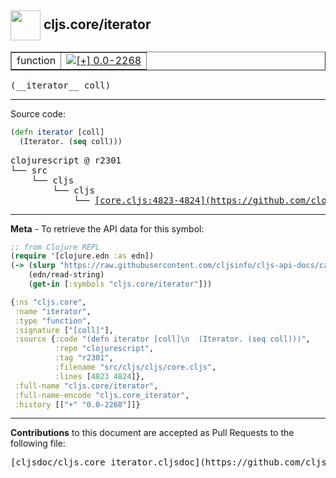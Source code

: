 ## <img width="48px" valign="middle" src="http://i.imgur.com/Hi20huC.png"> cljs.core/iterator

 <table border="1">
<tr>

<td>function</td>
<td><a href="https://github.com/cljsinfo/cljs-api-docs/tree/0.0-2268"><img valign="middle" alt="[+] 0.0-2268" src="https://img.shields.io/badge/+-0.0--2268-lightgrey.svg"></a> </td>
</tr>
</table>

 <samp>
(__iterator__ coll)<br>
</samp>

---





Source code:

```clj
(defn iterator [coll]
  (Iterator. (seq coll)))
```

 <pre>
clojurescript @ r2301
└── src
    └── cljs
        └── cljs
            └── <ins>[core.cljs:4823-4824](https://github.com/clojure/clojurescript/blob/r2301/src/cljs/cljs/core.cljs#L4823-L4824)</ins>
</pre>


---

__Meta__ - To retrieve the API data for this symbol:

```clj
;; from Clojure REPL
(require '[clojure.edn :as edn])
(-> (slurp "https://raw.githubusercontent.com/cljsinfo/cljs-api-docs/catalog/cljs-api.edn")
    (edn/read-string)
    (get-in [:symbols "cljs.core/iterator"]))
```

```clj
{:ns "cljs.core",
 :name "iterator",
 :type "function",
 :signature ["[coll]"],
 :source {:code "(defn iterator [coll]\n  (Iterator. (seq coll)))",
          :repo "clojurescript",
          :tag "r2301",
          :filename "src/cljs/cljs/core.cljs",
          :lines [4823 4824]},
 :full-name "cljs.core/iterator",
 :full-name-encode "cljs.core_iterator",
 :history [["+" "0.0-2268"]]}

```

---

__Contributions__ to this document are accepted as Pull Requests to the following file:

 <pre>
[cljsdoc/cljs.core_iterator.cljsdoc](https://github.com/cljsinfo/cljs-api-docs/blob/master/cljsdoc/cljs.core_iterator.cljsdoc)
</pre>

